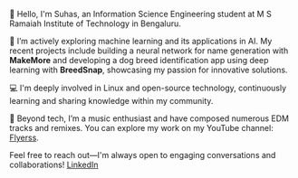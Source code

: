 👋 Hello, I'm Suhas, an Information Science Engineering student at M S Ramaiah Institute of Technology in Bengaluru.

🧠 I’m actively exploring machine learning and its applications in AI. My recent projects include building a neural network for name generation with **MakeMore** and developing a dog breed identification app using deep learning with **BreedSnap**, showcasing my passion for innovative solutions.

💻 I'm deeply involved in Linux and open-source technology, continuously learning and sharing knowledge within my community.

🎵 Beyond tech, I’m a music enthusiast and have composed numerous EDM tracks and remixes. You can explore my work on my YouTube channel:
[Flyerss](https://youtube.com/@flyerss2809?si=LRun418lBdTd7mIi).

Feel free to reach out—I'm always open to engaging conversations and collaborations!
[LinkedIn](https://www.linkedin.com/in/suhas-s-4aa89425a/)

<!--- 💞️ I’m looking to collaborate on ...
- 📫 How to reach me ...  --->

<!---
suhass434/suhass434 is a ✨ special ✨ repository because its `README.md` (this file) appears on your GitHub profile.
You can click the Preview link to take a look at your changes.
--->
